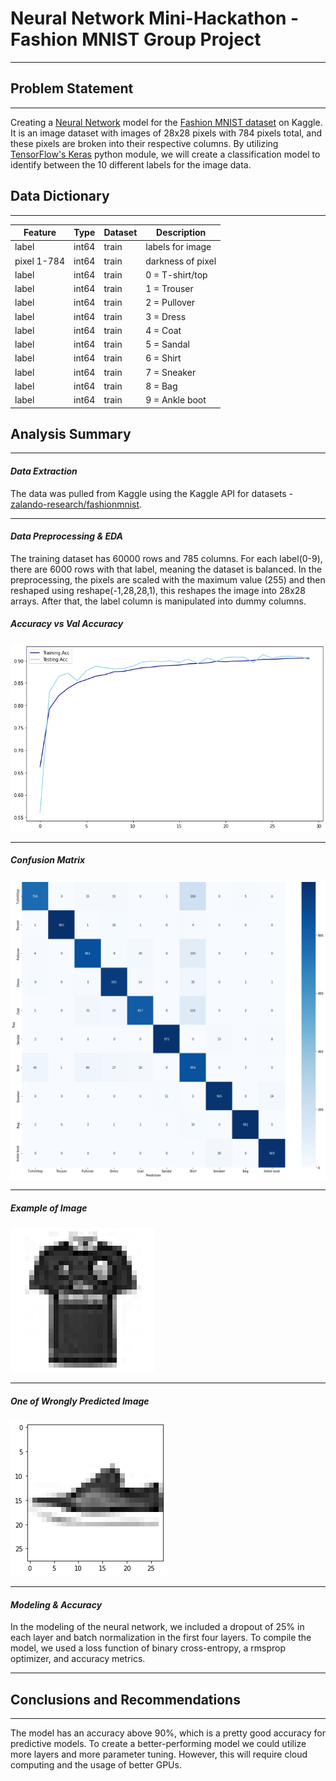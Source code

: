 # **Neural Network Mini-Hackathon - Fashion MNIST Group Project**
---
## Problem Statement
---
Creating a [Neural Network](https://www.ibm.com/cloud/learn/neural-networks) model for the [Fashion MNIST dataset](https://www.kaggle.com/datasets/zalando-research/fashionmnist) on Kaggle. It is an image dataset with images of 28x28 pixels with 784 pixels total, and these pixels are broken into their respective columns. By utilizing [TensorFlow's Keras](https://www.tensorflow.org/api_docs/python/tf/keras) python module, we will create a classification model to identify between the 10 different labels for the image data. 

## Data Dictionary
---
|Feature|Type|Dataset|Description|
|---|---|---|---|
|label|int64|train|labels for image|
|pixel 1-784|int64|train|darkness of pixel|
|label|int64|train|0 = T-shirt/top| 
|label|int64|train|1 = Trouser|
|label|int64|train|2 = Pullover|
|label|int64|train|3 = Dress|
|label|int64|train|4 = Coat|
|label|int64|train|5 = Sandal|
|label|int64|train|6 = Shirt|
|label|int64|train|7 = Sneaker|
|label|int64|train|8 = Bag|
|label|int64|train|9 = Ankle boot|


## Analysis Summary
---
#### *Data Extraction*
The data was pulled from Kaggle using the Kaggle API for datasets - [zalando-research/fashionmnist](https://www.kaggle.com/datasets/zalando-research/fashionmnist?select=fashion-mnist_train.csv).

---

#### *Data Preprocessing & EDA*
The training dataset has 60000 rows and 785 columns. For each label(0-9), there are 6000 rows with that label, meaning the dataset is balanced. In the preprocessing, the pixels are scaled with the maximum value (255) and then reshaped using reshape(-1,28,28,1), this reshapes the image into 28x28 arrays. After that, the label column is manipulated into dummy columns.
##### Accuracy vs Val Accuracy

![acc](./data_visualizations/acc-&-val-acc.jpg)

---
##### Confusion Matrix

![cf](./data_visualizations/cf.jpg)

---
##### Example of Image

![example](./data_visualizations/tenlabel.jpg)

---
##### One of Wrongly Predicted Image
![wrong](./data_visualizations/wrong.jpg)

---

#### *Modeling & Accuracy*
In the modeling of the neural network, we included a dropout of 25% in each layer and batch normalization in the first four layers. To compile the model, we used a loss function of binary cross-entropy, a rmsprop optimizer, and accuracy metrics.

---

## Conclusions and Recommendations
---
The model has an accuracy above 90%, which is a pretty good accuracy for predictive models. To create a better-performing model we could utilize more layers and more parameter tuning. However, this will require cloud computing and the usage of better GPUs. 